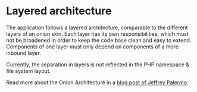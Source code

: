 # Layered architecture

The application follows a layered architecture, comparable to the different layers of an onion skin. Each layer has its own responsibilities, which must not be broadened in order to keep the code base clean and easy to extend. Components of one layer must only depend on components of a more inbound layer.

Currently, the separation in layers is not reflected in the PHP namespace & file system layout.

Read more about the Onion Architecture in a [blog post of Jeffrey Palermo](http://jeffreypalermo.com/blog/the-onion-architecture-part-1/).